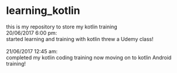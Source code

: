 # learning_kotlin
this is my repository to store my kotlin training <br>
20/06/2017 6:00 pm:<br>
started learning and training with kotlin threw a Udemy class!<br>
<br>
21/06/2017 12:45 am: <br>
completed my kotlin coding training now moving on to kotlin Android training!<br>

